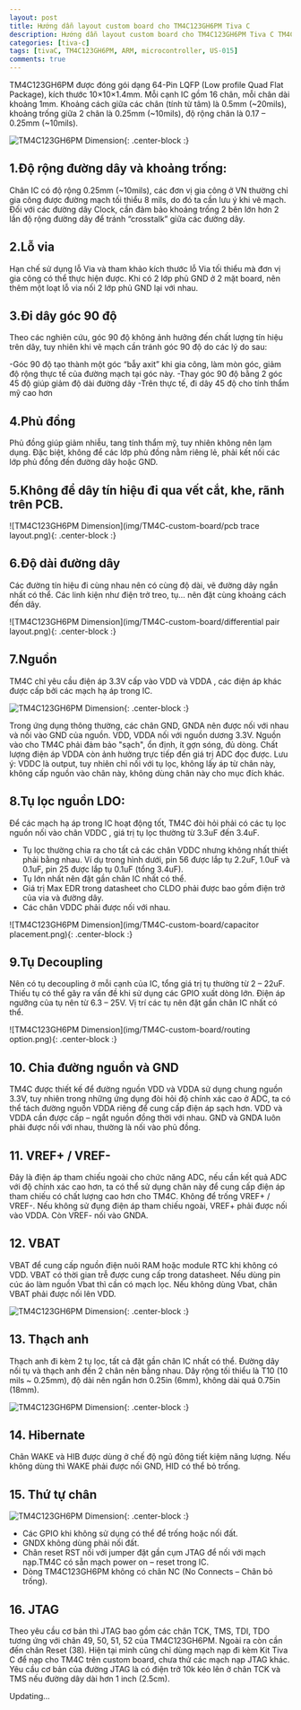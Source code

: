```yaml
---
layout: post
title: Hướng dẫn layout custom board cho TM4C123GH6PM Tiva C
description: Hướng dẫn layout custom board cho TM4C123GH6PM Tiva C TM4C123GH6PM.
categories: [tiva-c]
tags: [tivaC, TM4C123GH6PM, ARM, microcontroller, US-015]
comments: true
---
```


TM4C123GH6PM được đóng gói dạng 64-Pin LQFP (Low profile Quad Flat Package), kích thước 10×10×1.4mm. 
Mỗi cạnh IC gồm 16 chân, mỗi chân dài khoảng 1mm. Khoảng cách giữa các chân (tính từ tâm) là 0.5mm (~20mils), khoảng trống giữa 2 chân là 0.25mm (~10mils), độ rộng chân là 0.17 – 0.25mm (~10mils).

![TM4C123GH6PM Dimension](img/TM4C-custom-board/dimension.png){: .center-block :}

<h2>1.Độ rộng đường dây và khoảng trống:</h2>

Chân IC có độ rộng 0.25mm (~10mils), các đơn vị gia công ở VN thường chỉ gia công được đường mạch tối thiểu 8 mils, do đó ta cần lưu ý khi vẽ mạch. Đối với các đường dây Clock, cần đảm bảo khoảng trống 2 bên lớn hơn 2 lần độ rộng đường dây để tránh “crosstalk” giữa các đường dây.

<h2>2.Lỗ via</h2>

Hạn chế sử dụng lỗ Via và tham khảo kích thước lỗ Via tối thiểu mà đơn vị gia công có thể thực hiện được. Khi có 2 lớp phủ GND ở 2 mặt board, nên thêm một loạt lỗ via nối 2 lớp phủ GND lại với nhau.

<h2>3.Đi dây góc 90 độ</h2>

Theo các nghiên cứu, góc 90 độ không ảnh hưởng đến chất lượng tín hiệu trên dây, tuy nhiên khi vẽ mạch cần tránh góc 90 độ do các lý do sau:

-Góc 90 độ tạo thành một góc “bẫy axit” khi gia công, làm mòn góc, giảm độ rộng thực tế của đường mạch tại góc này.
-Thay góc 90 độ bằng  2 góc 45 độ giúp giảm độ dài đường dây
-Trên thực tế, đi dây 45 độ cho tính thẩm mỹ cao hơn

<h2>4.Phủ đồng</h2>

Phủ đồng giúp giảm nhiễu, tang tính thẩm mỹ, tuy nhiên không nên lạm dụng.
Đặc biệt, không để các lớp phủ đồng nằm riêng lẻ, phải kết nối các lớp phủ đồng đến đường dây hoặc GND.

<h2>5.Không để dây tín hiệu đi qua vết cắt, khe, rãnh trên PCB.</h2>

![TM4C123GH6PM Dimension](img/TM4C-custom-board/pcb trace layout.png){: .center-block :}

<h2>6.Độ dài đường dây</h2>

Các đường tín hiệu đi cùng nhau nên có cùng độ dài, vẽ đường dây ngắn nhất có thể. Các linh kiện như điện trở treo, tụ… nên đặt cùng khoảng cách đến dây.

![TM4C123GH6PM Dimension](img/TM4C-custom-board/differential pair layout.png){: .center-block :}

<h2>7.Nguồn</h2>

TM4C chỉ yêu cầu điện áp 3.3V cấp vào VDD và VDDA , các điện áp khác được cấp bởi các mạch hạ áp trong IC.

![TM4C123GH6PM Dimension](img/TM4C-custom-board/power.png){: .center-block :}

Trong ứng dụng thông thường, các chân GND, GNDA nên được nối với nhau và nối vào GND của nguồn. VDD, VDDA nối với nguồn dương 3.3V.
Nguồn vào cho TM4C phải đảm bảo "sạch", ổn định, ít gợn sóng, đủ dòng. Chất lượng điện áp VDDA còn ảnh hưởng trực tiếp đến giá trị ADC đọc được.
Lưu ý: VDDC là output, tuy nhiên chỉ nối với tụ lọc, không lấy áp từ chân này, không cấp nguồn vào chân này, không dùng chân này cho mục đích khác.

<h2>8.Tụ lọc nguồn LDO:</h2>

Để các mạch hạ áp trong IC hoạt động tốt, TM4C đòi hỏi phải có các tụ lọc nguồn nối vào chân VDDC , giá trị tụ lọc thường từ 3.3uF đến 3.4uF.
-	Tụ lọc thường chia ra cho tất cả các chân VDDC nhưng không nhất thiết phải bằng nhau. Ví dụ trong hình dưới, pin 56 được lắp tụ 2.2uF, 1.0uF và 0.1uF, pin 25 được lắp tụ 0.1uF (tổng 3.4uF).
-	Tụ lớn nhất nên đặt gần chân IC nhất có thể.
-	Giá trị Max EDR trong datasheet cho CLDO phải được bao gồm điện trở của via và đường dây.
-	Các chân VDDC phải được nối với nhau.

![TM4C123GH6PM Dimension](img/TM4C-custom-board/capacitor placement.png){: .center-block :}

<h2>9.Tụ Decoupling</h2>

Nên có tụ decoupling ở mỗi cạnh của IC, tổng giá trị tụ thường từ 2 – 22uF. Thiếu tụ có thể gây ra vấn đề khi sử dụng các GPIO xuất dòng lớn. Điện áp ngưỡng của tụ nên từ 6.3 – 25V.
Vị trí các tụ nên đặt gần chân IC nhất có thể.

![TM4C123GH6PM Dimension](img/TM4C-custom-board/routing option.png){: .center-block :}

<h2>10.	Chia đường nguồn và GND</h2>

TM4C được thiết kế để đường nguồn VDD và VDDA sử dụng chung nguồn 3.3V, tuy nhiên trong những ứng dụng đòi hỏi độ chính xác cao ở ADC, ta có thể tách đường nguồn VDDA riêng để cung cấp điện áp sạch hơn. VDD và VDDA cần được cấp – ngắt nguồn đồng thời với nhau. GND và GNDA luôn phải được nối với nhau, thường là nối vào phủ đồng.

<h2>11.	VREF+ / VREF- </h2>

Đây là điện áp tham chiếu ngoài cho chức năng ADC, nếu cần kết quả ADC với độ chính xác cao hơn, ta có thể sử dụng chân này để cung cấp điện áp tham chiếu có chất lượng cao hơn cho TM4C. 
Không để trống VREF+ / VREF-. Nếu không sử đụng điện áp tham chiếu ngoài, VREF+  phải được nối vào VDDA. Còn VREF-  nối vào GNDA.

<h2>12.	VBAT</h2>

VBAT để cung cấp nguồn điện nuôi RAM hoặc module RTC khi không có VDD. VBAT có thời gian trễ được cung cấp trong datasheet. Nếu dùng pin cúc áo làm nguồn Vbat thì cần có mạch lọc. Nếu không dùng Vbat, chân VBAT phải được nối lên VDD.

![TM4C123GH6PM Dimension](img/TM4C-custom-board/vbat.png){: .center-block :}

<h2>13.	Thạch anh</h2>

Thạch anh đi kèm 2 tụ lọc, tất cả đặt gần chân IC nhất có thể. Đường dây nối tụ và thạch anh đến 2 chân nên bằng nhau. Dây rộng tối thiểu là T10 (10 mils ~ 0.25mm), độ dài nên ngắn hơn 0.25in (6mm), không dài quá 0.75in (18mm).

![TM4C123GH6PM Dimension](img/TM4C-custom-board/crystal.png){: .center-block :}

<h2>14.	Hibernate</h2>

Chân WAKE và HIB được dùng ở chế độ ngủ đông tiết kiệm năng lượng. Nếu không dùng thì WAKE phải được nối GND, HID có thể bỏ trống.

<h2>15.	Thứ tự chân</h2>

![TM4C123GH6PM Dimension](img/TM4C-custom-board/pin.png){: .center-block :}

-	Các GPIO khi không sử dụng có thể để trống hoặc nối đất.
-	GNDX không dùng phải nối đất.
-	Chân reset RST nối với jumper đặt gần cụm JTAG để nối với mạch nạp.TM4C có sẵn mạch power on – reset trong IC.
-	Dòng TM4C123GH6PM không có chân NC (No Connects – Chân bỏ trống).

<h2>16.	JTAG</h2>

Theo yêu cầu cơ bản thì JTAG bao gồm các chân TCK, TMS, TDI, TDO tương ứng với chân 49, 50, 51, 52 của TM4C123GH6PM. Ngoài ra còn cần đến chân Reset (38).
Hiện tại mình cũng chỉ dùng mạch nạp đi kèm Kit Tiva C để nạp cho TM4C trên custom board, chưa thử các mạch nạp JTAG khác.
Yêu cầu cơ bản của đường JTAG là có điện trở 10k kéo lên ở chân TCK và TMS nếu đường dây dài hơn 1 inch (2.5cm).

Updating...


